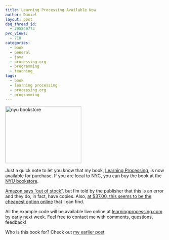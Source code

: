 ```yaml
---
title: Learning Processing Available Now
author: Daniel
layout: post
dsq_thread_id:
  - 295849773
pvc_views:
  - 718
categories:
  - book
  - General
  - java
  - processing.org
  - programming
  - teaching_
tags:
  - book
  - learning processing
  - processing.org
  - programming
---
```

<p><a href="http://www.learningprocessing.com" title="nyu bookstore by shiffman, on Flickr"><img src="http://farm4.static.flickr.com/3168/2803989977_564460fcd0_m.jpg" width="240" height="180" alt="nyu bookstore" /></a></p>
<p>Just a quick note to let you know that my book, <a href="http://www.learningprocessing.com">Learning Processing</a>, is now available for purchase.  If you are local to NYC, you can buy the book at the <a href="http://www.bookstores.nyu.edu/">NYU bookstore</a>. </p>
<p><a href="http://www.amazon.com/Learning-Processing-Beginners-Programming-Interaction/dp/0123736021/">Amazon says &#8220;out of stock&#8221;</a>, but I&#8217;m told by the publisher that this is an error and they do, in fact, have copies. Also, <a href="http://search.a1books.com/cgi-bin/mktSearch?act=showDesc&#038;code=gbase&#038;rel=1&#038;ITEM_CODE=0123736021#minPrice">at $37.00, this seems to be the cheapest option online</a> that I can find.</p>
<p>All the example code will be available live online at <a href="http://www.learningprocessing.com">learningprocessing.com</a> by early next week.  Feel free to contact me with comments, questions, feedback!</p>
<p>Who is this book for?  Check out <a href="http://www.shiffman.net/2008/07/31/book-release-learning-processing/">my earlier post</a>.</p>

